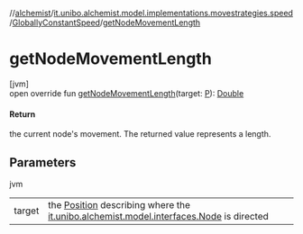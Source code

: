 //[alchemist](../../../index.md)/[it.unibo.alchemist.model.implementations.movestrategies.speed](../index.md)/[GloballyConstantSpeed](index.md)/[getNodeMovementLength](get-node-movement-length.md)

# getNodeMovementLength

[jvm]\
open override fun [getNodeMovementLength](get-node-movement-length.md)(target: [P](index.md)): [Double](https://kotlinlang.org/api/latest/jvm/stdlib/kotlin/-double/index.html)

#### Return

the current node's movement. The returned value represents a length.

## Parameters

jvm

| | |
|---|---|
| target | the [Position](../../it.unibo.alchemist.model.interfaces/-position/index.md) describing where the [it.unibo.alchemist.model.interfaces.Node](../../it.unibo.alchemist.model.interfaces/-node/index.md) is directed |
